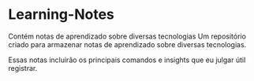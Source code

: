 # Learning-Notes
Contém notas de aprendizado sobre diversas tecnologias
Um repositório criado para armazenar notas de aprendizado sobre diversas tecnologias.

Essas notas incluirão os principais comandos e insights que eu julgar útil registrar.
